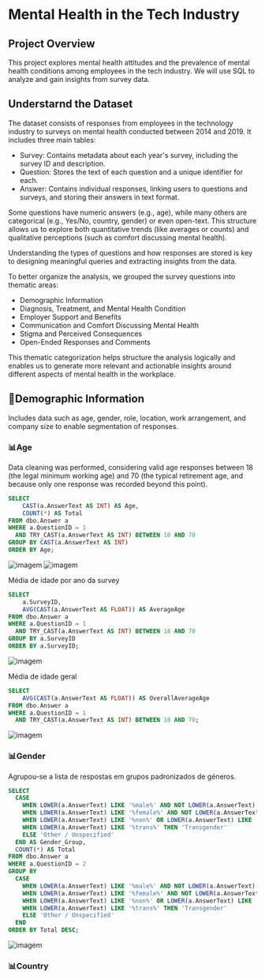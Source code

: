 # Mental Health in the Tech Industry

## Project Overview
This project explores mental health attitudes and the prevalence of mental health conditions among employees in the tech industry. 
We will use SQL to analyze and gain insights from survey data.


## Understarnd the Dataset
The dataset consists of responses from employees in the technology industry to surveys on mental health conducted between 2014 and 2019. It includes three main tables:
- Survey: Contains metadata about each year's survey, including the survey ID and description.
- Question: Stores the text of each question and a unique identifier for each.
- Answer: Contains individual responses, linking users to questions and surveys, and storing their answers in text format.

Some questions have numeric answers (e.g., age), while many others are categorical (e.g., Yes/No, country, gender) or even open-text. This structure allows us to explore both quantitative trends (like averages or counts) and qualitative perceptions (such as comfort discussing mental health).

Understanding the types of questions and how responses are stored is key to designing meaningful queries and extracting insights from the data.

To better organize the analysis, we grouped the survey questions into thematic areas:
- Demographic Information
- Diagnosis, Treatment, and Mental Health Condition
- Employer Support and Benefits
- Communication and Comfort Discussing Mental Health
- Stigma and Perceived Consequences
- Open-Ended Responses and Comments

This thematic categorization helps structure the analysis logically and enables us to generate more relevant and actionable insights around different aspects of mental health in the workplace.


## 🔵Demographic Information
Includes data such as age, gender, role, location, work arrangement, and company size to enable segmentation of responses.

### 📊Age
Data cleaning was performed, considering valid age responses between 18 (the legal minimum working age) and 70 (the typical retirement age, and because only one response was recorded beyond this point).

```sql
SELECT 
    CAST(a.AnswerText AS INT) AS Age,
    COUNT(*) AS Total
FROM dbo.Answer a
WHERE a.QuestionID = 1
  AND TRY_CAST(a.AnswerText AS INT) BETWEEN 18 AND 70
GROUP BY CAST(a.AnswerText AS INT)
ORDER BY Age;
```

![imagem](https://github.com/user-attachments/assets/be66447b-fff6-41bb-93c9-b11def446b05)  ![imagem](https://github.com/user-attachments/assets/51d96168-b51f-43af-b4a8-d5b854146227)

Média de idade por ano da survey                                      
```sql
SELECT 
    a.SurveyID,
    AVG(CAST(a.AnswerText AS FLOAT)) AS AverageAge
FROM dbo.Answer a
WHERE a.QuestionID = 1
  AND TRY_CAST(a.AnswerText AS INT) BETWEEN 18 AND 70
GROUP BY a.SurveyID
ORDER BY a.SurveyID;
```

![imagem](https://github.com/user-attachments/assets/13765063-82f0-4732-8c2d-19a3bd84e3bf)

Média de idade geral
```sql
SELECT 
    AVG(CAST(a.AnswerText AS FLOAT)) AS OverallAverageAge
FROM dbo.Answer a
WHERE a.QuestionID = 1
  AND TRY_CAST(a.AnswerText AS INT) BETWEEN 18 AND 70;
```

![imagem](https://github.com/user-attachments/assets/daf06609-9848-4170-be8e-361fbff15a1d)

### 📊Gender
Agrupou-se a lista de respostas em grupos padronizados de géneros.

```sql
SELECT 
  CASE
    WHEN LOWER(a.AnswerText) LIKE '%male%' AND NOT LOWER(a.AnswerText) LIKE '%female%' THEN 'Male'
    WHEN LOWER(a.AnswerText) LIKE '%female%' AND NOT LOWER(a.AnswerText) LIKE '%male%' THEN 'Female'
    WHEN LOWER(a.AnswerText) LIKE '%non%' OR LOWER(a.AnswerText) LIKE '%genderqueer%' OR LOWER(a.AnswerText) LIKE '%fluid%' THEN 'Non-binary / Genderqueer'
    WHEN LOWER(a.AnswerText) LIKE '%trans%' THEN 'Transgender'
    ELSE 'Other / Unspecified'
  END AS Gender_Group,
  COUNT(*) AS Total
FROM dbo.Answer a
WHERE a.QuestionID = 2
GROUP BY
  CASE
    WHEN LOWER(a.AnswerText) LIKE '%male%' AND NOT LOWER(a.AnswerText) LIKE '%female%' THEN 'Male'
    WHEN LOWER(a.AnswerText) LIKE '%female%' AND NOT LOWER(a.AnswerText) LIKE '%male%' THEN 'Female'
    WHEN LOWER(a.AnswerText) LIKE '%non%' OR LOWER(a.AnswerText) LIKE '%genderqueer%' OR LOWER(a.AnswerText) LIKE '%fluid%' THEN 'Non-binary / Genderqueer'
    WHEN LOWER(a.AnswerText) LIKE '%trans%' THEN 'Transgender'
    ELSE 'Other / Unspecified'
  END
ORDER BY Total DESC;
```

![imagem](https://github.com/user-attachments/assets/e1182092-a3eb-4c4d-ab08-79adabe3b017)

### 📊Country

